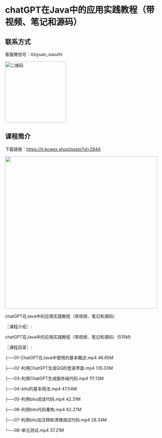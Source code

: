 # chatGPT在Java中的应用实践教程（带视频、笔记和源码）

## 联系方式

客服微信号：itziyuan_xiaozhi

<img src="https://ziyuanyun.oss-cn-guangzhou.aliyuncs.com/common/20240614073449/666b82192834a.jpg" width="200" height="200" alt="二维码">

## 课程简介

下载链接：https://it.bcwex.shop/posts?id=2844

<img src="https://ziyuanyun.oss-cn-guangzhou.aliyuncs.com/yun/20240515184350/664491e64338a.jpg" width="500" alt="">

  chatGPT在Java中的应用实践教程（带视频、笔记和源码）



 〖课程介绍〗:

 chatGPT在Java中的应用实践教程（带视频、笔记和源码）(515M)

 〖课程目录〗:

 ├──01-ChatGPT在Java中使用的基本概述.mp4 46.65M

 ├──02-利用ChatGPT生成QQ的登录界面.mp4 135.03M

 ├──03-利用ChatGPT生成服务端代码.mp4 111.13M

 ├──04-bito的基本用法.mp4 47.04M

 ├──05-利用bito阅读代码.mp4 42.31M

 ├──06-利用bito代码重构.mp4 42.27M

 ├──07-利用bito加注释和清理调试代码.mp4 28.34M

 └──08-单元测试.mp4 37.21M

  